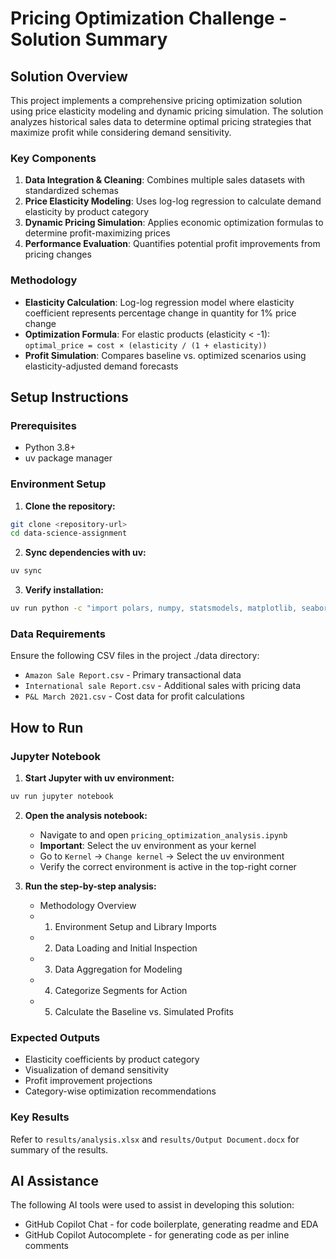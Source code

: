 
# Pricing Optimization Challenge - Solution Summary

## Solution Overview

This project implements a comprehensive pricing optimization solution using price elasticity modeling and dynamic pricing simulation. The solution analyzes historical sales data to determine optimal pricing strategies that maximize profit while considering demand sensitivity.

### Key Components

1. **Data Integration & Cleaning**: Combines multiple sales datasets with standardized schemas
2. **Price Elasticity Modeling**: Uses log-log regression to calculate demand elasticity by product category
3. **Dynamic Pricing Simulation**: Applies economic optimization formulas to determine profit-maximizing prices
4. **Performance Evaluation**: Quantifies potential profit improvements from pricing changes

### Methodology

- **Elasticity Calculation**: Log-log regression model where elasticity coefficient represents percentage change in quantity for 1% price change
- **Optimization Formula**: For elastic products (elasticity < -1): `optimal_price = cost × (elasticity / (1 + elasticity))`
- **Profit Simulation**: Compares baseline vs. optimized scenarios using elasticity-adjusted demand forecasts

## Setup Instructions

### Prerequisites
- Python 3.8+
- uv package manager

### Environment Setup

1. **Clone the repository:**
```bash
git clone <repository-url>
cd data-science-assignment
```

2. **Sync dependencies with uv:**
```bash
uv sync
```

3. **Verify installation:**
```bash
uv run python -c "import polars, numpy, statsmodels, matplotlib, seaborn; print('All packages installed successfully')"
```

### Data Requirements

Ensure the following CSV files in the project ./data directory:
- `Amazon Sale Report.csv` - Primary transactional data
- `International sale Report.csv` - Additional sales with pricing data
- `P&L March 2021.csv` - Cost data for profit calculations

## How to Run

### Jupyter Notebook

1. **Start Jupyter with uv environment:**
```bash
uv run jupyter notebook
```

2. **Open the analysis notebook:**
    - Navigate to and open `pricing_optimization_analysis.ipynb`
    - **Important**: Select the uv environment as your kernel
    - Go to `Kernel` → `Change kernel` → Select the uv environment
    - Verify the correct environment is active in the top-right corner

3. **Run the step-by-step analysis:**
    - Methodology Overview
    - 1. Environment Setup and Library Imports
    - 2. Data Loading and Initial Inspection
    - 3. Data Aggregation for Modeling
    - 4. Categorize Segments for Action
    - 5. Calculate the Baseline vs. Simulated Profits

### Expected Outputs

- Elasticity coefficients by product category
- Visualization of demand sensitivity
- Profit improvement projections
- Category-wise optimization recommendations

### Key Results
Refer to `results/analysis.xlsx` and `results/Output Document.docx` for summary of the results.

## AI Assistance

The following AI tools were used to assist in developing this solution:

- GitHub Copilot Chat - for code boilerplate, generating readme and EDA
- GitHub Copilot Autocomplete - for generating code as per inline comments
